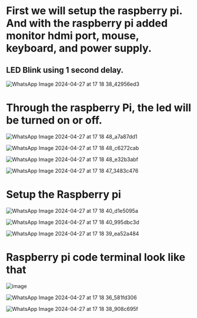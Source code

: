 <h1>First we will setup the raspberry pi. And with the raspberry pi added monitor hdmi port, mouse, keyboard, and power supply.</h1>

<h2>LED Blink using 1 second delay.</h2>


![WhatsApp Image 2024-04-27 at 17 18 38_42956ed3](https://github.com/souravlouha/IOT_2nd_year2023-24/assets/130911872/7348a059-a53a-4b09-9b5c-3cdebe60dc34)

<h1>Through the raspberry Pi, the led will be turned on or off.</h1>

![WhatsApp Image 2024-04-27 at 17 18 48_a7a87dd1](https://github.com/souravlouha/IOT_2nd_year2023-24/assets/130911872/b4cb5fa0-0ec0-4a05-8b9d-180848fc5d48)

![WhatsApp Image 2024-04-27 at 17 18 48_c6272cab](https://github.com/souravlouha/IOT_2nd_year2023-24/assets/130911872/10f5911e-f910-48b1-a408-35d438e787f2)

![WhatsApp Image 2024-04-27 at 17 18 48_e32b3abf](https://github.com/souravlouha/IOT_2nd_year2023-24/assets/130911872/fd2c2700-6645-4bed-9150-40e53d363095)

![WhatsApp Image 2024-04-27 at 17 18 47_3483c476](https://github.com/souravlouha/IOT_2nd_year2023-24/assets/130911872/4893164e-58da-4723-b12c-d4b59e255848)


<h1>Setup the Raspberry pi</h1>

![WhatsApp Image 2024-04-27 at 17 18 40_d1e5095a](https://github.com/souravlouha/IOT_2nd_year2023-24/assets/130911872/fb8e695d-e9b2-43a8-81d2-d7778719932b)

![WhatsApp Image 2024-04-27 at 17 18 40_995dbc3d](https://github.com/souravlouha/IOT_2nd_year2023-24/assets/130911872/91d40831-d75f-41a3-b025-f14a58a1d71e)

![WhatsApp Image 2024-04-27 at 17 18 39_ea52a484](https://github.com/souravlouha/IOT_2nd_year2023-24/assets/130911872/cf4e59e5-8948-4e08-88e2-b5143a9e5a43)

<h1>Raspberry pi code terminal look like that </h1>

![image](https://github.com/souravlouha/IOT_2nd_year2023-24/assets/130911872/c849ea18-7186-4261-b793-4d55b8aca2ad)


![WhatsApp Image 2024-04-27 at 17 18 36_581fd306](https://github.com/souravlouha/IOT_2nd_year2023-24/assets/130911872/2e6cc496-357b-4d26-8713-5b03cecf77cd)

![WhatsApp Image 2024-04-27 at 17 18 38_908c695f](https://github.com/souravlouha/IOT_2nd_year2023-24/assets/130911872/b00b2c95-544d-427f-a245-781dac79bda7)
